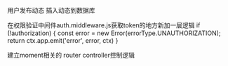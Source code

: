

用户发布动态  插入动态到数据库

在权限验证中间件auth.middleware.js获取token的地方新加一层逻辑 
 if (!authorization) {
        const error = new Error(errorType.UNAUTHORIZATION);
        return ctx.app.emit('error', error, ctx)
    }

建立moment相关的 router  controller控制逻辑